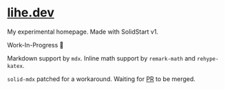 # [lihe.dev](https://www.lihe.dev)

My experimental homepage. Made with SolidStart v1. 

Work-In-Progress :construction:

Markdown support by `mdx`. Inline math support by `remark-math` and `rehype-katex`.

`solid-mdx` patched for a workaround. Waiting for [PR](https://github.com/nksaraf/solid-mdx/pull/3) to be merged. 
